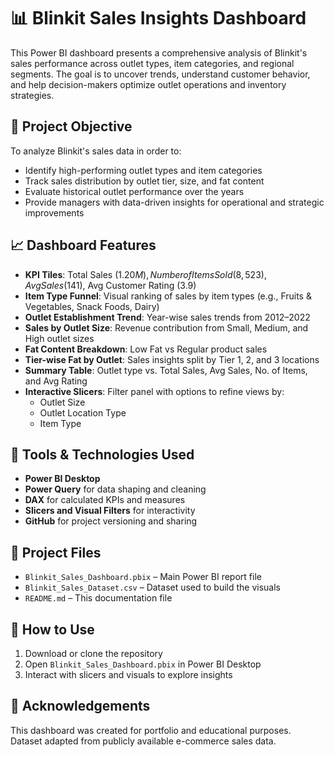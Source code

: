 # 📊 Blinkit Sales Insights Dashboard

This Power BI dashboard presents a comprehensive analysis of Blinkit's sales performance across outlet types, item categories, and regional segments. The goal is to uncover trends, understand customer behavior, and help decision-makers optimize outlet operations and inventory strategies.

## 🎯 Project Objective

To analyze Blinkit's sales data in order to:
- Identify high-performing outlet types and item categories
- Track sales distribution by outlet tier, size, and fat content
- Evaluate historical outlet performance over the years
- Provide managers with data-driven insights for operational and strategic improvements

## 📈 Dashboard Features

- **KPI Tiles**: Total Sales ($1.20M), Number of Items Sold (8,523), Avg Sales ($141), Avg Customer Rating (3.9)
- **Item Type Funnel**: Visual ranking of sales by item types (e.g., Fruits & Vegetables, Snack Foods, Dairy)
- **Outlet Establishment Trend**: Year-wise sales trends from 2012–2022
- **Sales by Outlet Size**: Revenue contribution from Small, Medium, and High outlet sizes
- **Fat Content Breakdown**: Low Fat vs Regular product sales
- **Tier-wise Fat by Outlet**: Sales insights split by Tier 1, 2, and 3 locations
- **Summary Table**: Outlet type vs. Total Sales, Avg Sales, No. of Items, and Avg Rating
- **Interactive Slicers**: Filter panel with options to refine views by:
  - Outlet Size
  - Outlet Location Type
  - Item Type

## 🧰 Tools & Technologies Used

- **Power BI Desktop**  
- **Power Query** for data shaping and cleaning  
- **DAX** for calculated KPIs and measures  
- **Slicers and Visual Filters** for interactivity  
- **GitHub** for project versioning and sharing

## 📂 Project Files

- `Blinkit_Sales_Dashboard.pbix` – Main Power BI report file  
- `Blinkit_Sales_Dataset.csv` – Dataset used to build the visuals  
- `README.md` – This documentation file

## 🚀 How to Use

1. Download or clone the repository
2. Open `Blinkit_Sales_Dashboard.pbix` in Power BI Desktop
3. Interact with slicers and visuals to explore insights

## 📎 Acknowledgements

This dashboard was created for portfolio and educational purposes.  
Dataset adapted from publicly available e-commerce sales data.

